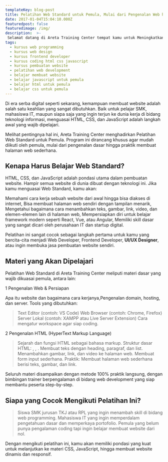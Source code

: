 ```yaml
---
templateKey: blog-post
title: Pelatihan Web Standard untuk Pemula, Mulai dari Pengenalan Web hingga Dasar HTML
date: 2017-01-04T15:04:10.000Z
featuredpost: false
featuredimage: /img/
description:  >-
 Selamat datang di Areta Training Center tempat kamu untuk Meningkatkan Skill bukan hanya dibidang IT tapi juga Bisnis Digital dengan Metode Full Praktek! Dunia IT terus berkembang, dan keahlian yang kamu miliki hari ini menentukan masa depan kariermu.
tags:
  - kursus web programming
  - kursus web design
  - kursus frontend developer
  - kursus coding html css javascript
  - kursus pembuatan website
  - pelatihan web development
  - belajar membuat website
  - belajar javascript untuk pemula
  - belajar html untuk pemula
  - belajar css untuk pemula
---
```





Di era serba digital seperti sekarang, kemampuan membuat website adalah salah satu keahlian yang sangat dibutuhkan. Baik untuk pelajar SMK, mahasiswa IT, maupun siapa saja yang ingin terjun ke dunia kerja di bidang
teknologi informasi, menguasai HTML, CSS, dan JavaScript adalah langkah awal yang wajib dipelajari.

Melihat pentingnya hal ini, Areta Training Center menghadirkan Pelatihan Web Standard untuk Pemula. Program ini dirancang khusus agar mudah diikuti oleh pemula, mulai dari pengenalan dasar hingga praktik membuat halaman web sederhana.

## Kenapa Harus Belajar Web Standard?

HTML, CSS, dan JavaScript adalah pondasi utama dalam pembuatan website. Hampir semua website di dunia dibuat dengan teknologi ini. Jika kamu menguasai Web Standard, kamu akan:

Memahami cara kerja sebuah website dari awal hingga bisa diakses di internet, Bisa membuat halaman web sendiri dengan tampilan menarik,
Mengetahui bagaimana cara menambahkan teks, gambar, link, video, dan elemen-elemen lain di halaman web, 
Mempersiapkan diri untuk belajar framework modern seperti React, Vue, atau Angular,  Memiliki skill dasar yang sangat dicari oleh perusahaan IT dan startup digital.


Pelatihan ini sangat cocok sebagai langkah pertama untuk kamu yang bercita-cita menjadi Web Developer, Frontend Developer, **UI/UX Designer**, atau ingin membuka jasa pembuatan website sendiri.


## Materi yang Akan Dipelajari

Pelatihan Web Standard di Areta Training Center meliputi materi dasar yang wajib dikuasai pemula, antara lain:

1 Pengenalan Web & Persiapan

  Apa itu website dan bagaimana cara kerjanya,Pengenalan domain, hosting, dan server.
  Tools yang dibutuhkan:
  > Text Editor (contoh: VS Code)
  > Web Browser (contoh: Chrome, Firefox)
  > Server Lokal (contoh: XAMPP atau Live Server Extension)
  Cara mengatur workspace agar siap coding.

2 Pengenalan HTML (HyperText Markup Language)

 > Sejarah dan fungsi HTML sebagai bahasa markup.
 > Struktur dasar HTML: <html>, <head>, <body>.
 > Membuat teks dengan heading, paragraf, dan list.
 > Menambahkan gambar, link, dan video ke halaman web. Membuat form input sederhana.
 > Praktik: Membuat halaman web sederhana berisi teks, gambar, dan link.

Seluruh materi disampaikan dengan metode 100% praktik langsung, dengan bimbingan trainer berpengalaman di bidang web development yang siap membantu peserta step-by-step.

## Siapa yang Cocok Mengikuti Pelatihan Ini?

 > Siswa SMK jurusan TKJ atau RPL yang ingin menambah skill di bidang web programming.
 > Mahasiswa IT yang ingin memperdalam pengetahuan dasar dan memperkaya portofolio.
 > Pemula yang belum punya pengalaman coding tapi ingin belajar membuat website dari nol.


Dengan mengikuti pelatihan ini, kamu akan memiliki pondasi yang kuat untuk melanjutkan ke materi CSS, JavaScript, hingga membuat website dinamis dan responsif.
